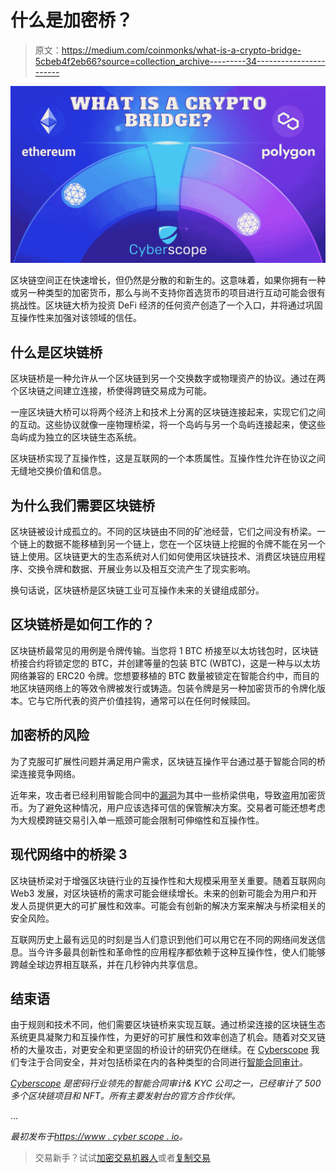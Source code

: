 # 什么是加密桥？

> 原文：<https://medium.com/coinmonks/what-is-a-crypto-bridge-5cbeb4f2eb66?source=collection_archive---------34----------------------->

![](img/de46996ba31785cf146adb6fb54c6abd.png)

区块链空间正在快速增长，但仍然是分散的和新生的。这意味着，如果你拥有一种或另一种类型的加密货币，那么与尚不支持你首选货币的项目进行互动可能会很有挑战性。区块链大桥为投资 DeFi 经济的任何资产创造了一个入口，并将通过巩固互操作性来加强对该领域的信任。

## 什么是区块链桥

区块链桥是一种允许从一个区块链到另一个交换数字或物理资产的协议。通过在两个区块链之间建立连接，桥使得跨链交易成为可能。

一座区块链大桥可以将两个经济上和技术上分离的区块链连接起来，实现它们之间的互动。这些协议就像一座物理桥梁，将一个岛屿与另一个岛屿连接起来，使这些岛屿成为独立的区块链生态系统。

区块链桥实现了互操作性，这是互联网的一个本质属性。互操作性允许在协议之间无缝地交换价值和信息。

## 为什么我们需要区块链桥

区块链被设计成孤立的。不同的区块链由不同的矿池经营，它们之间没有桥梁。一个链上的数据不能移植到另一个链上，您在一个区块链上挖掘的令牌不能在另一个链上使用。区块链更大的生态系统对人们如何使用区块链技术、消费区块链应用程序、交换令牌和数据、开展业务以及相互交流产生了现实影响。

换句话说，区块链桥是区块链工业可互操作未来的关键组成部分。

## 区块链桥是如何工作的？

区块链桥最常见的用例是令牌传输。当您将 1 BTC 桥接至以太坊钱包时，区块链桥接合约将锁定您的 BTC，并创建等量的包装 BTC (WBTC)，这是一种与以太坊网络兼容的 ERC20 令牌。您想要移植的 BTC 数量被锁定在智能合约中，而目的地区块链网络上的等效令牌被发行或铸造。包装令牌是另一种加密货币的令牌化版本。它与它所代表的资产价值挂钩，通常可以在任何时候赎回。

## 加密桥的风险

为了克服可扩展性问题并满足用户需求，区块链互操作平台通过基于智能合同的桥梁连接竞争网络。

近年来，攻击者已经利用智能合同中的[漏洞](/coinmonks/the-top-10-cryptocurrency-hacks-of-all-time-34b8d042c548)为其中一些桥梁供电，导致盗用加密货币。为了避免这种情况，用户应该选择可信的保管解决方案。交易者可能还想考虑为大规模跨链交易引入单一瓶颈可能会限制可伸缩性和互操作性。

## 现代网络中的桥梁 3

区块链桥梁对于增强区块链行业的互操作性和大规模采用至关重要。随着互联网向 Web3 发展，对区块链桥的需求可能会继续增长。未来的创新可能会为用户和开发人员提供更大的可扩展性和效率。可能会有创新的解决方案来解决与桥梁相关的安全风险。

互联网历史上最有远见的时刻是当人们意识到他们可以用它在不同的网络间发送信息。当今许多最具创新性和革命性的应用程序都依赖于这种互操作性，使人们能够跨越全球边界相互联系，并在几秒钟内共享信息。

## 结束语

由于规则和技术不同，他们需要区块链桥来实现互联。通过桥梁连接的区块链生态系统更具凝聚力和互操作性，为更好的可扩展性和效率创造了机会。随着对交叉链桥的大量攻击，对更安全和更坚固的桥设计的研究仍在继续。在 [Cyberscope](https://cyberscope.io/) 我们专注于合同安全，并对包括桥梁在内的各种类型的合同进行[智能合同审计](https://www.coinscope.co/audit)。

[*Cyberscope*](https://www.cyberscope.io/) *是密码行业领先的智能合同审计& KYC 公司之一，已经审计了 500 多个区块链项目和 NFT。所有主要发射台的官方合作伙伴。*

…

*最初发布于*[*https://www . cyber scope . io*](https://www.cyberscope.io/)*。*

> 交易新手？试试[加密交易机器人](/coinmonks/crypto-trading-bot-c2ffce8acb2a)或者[复制交易](/coinmonks/top-10-crypto-copy-trading-platforms-for-beginners-d0c37c7d698c)